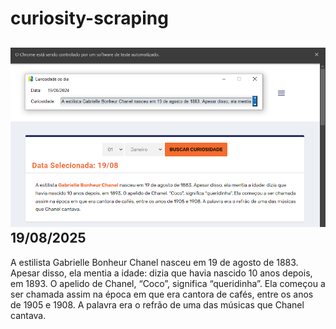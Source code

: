 # curiosity-scraping
![Budget](./execucao.png)
19/08/2025
-
A estilista Gabrielle Bonheur Chanel nasceu em 19 de agosto de 1883. Apesar disso, ela mentia a idade: dizia que havia nascido 10 anos depois, em 1893. O apelido de Chanel, “Coco”, significa “queridinha”. Ela começou a ser chamada assim na época em que era cantora de cafés, entre os anos de 1905 e 1908. A palavra era o refrão de uma das músicas que Chanel cantava.
